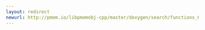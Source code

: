 ```yaml
---
layout: redirect
newurl: http://pmem.io/libpmemobj-cpp/master/doxygen/search/functions_6.html
---
```

